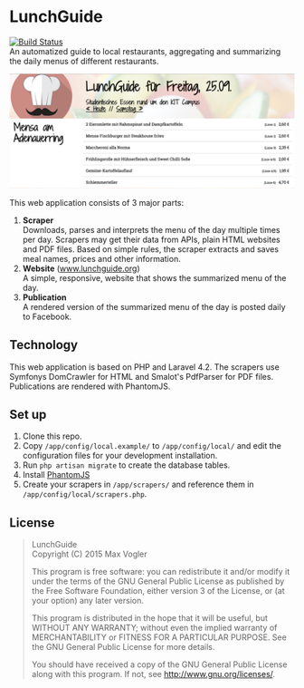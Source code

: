 LunchGuide
==========
[![Build Status](https://travis-ci.org/mr-max/lunchguide.svg)](https://travis-ci.org/mr-max/lunchguide)  
An automatized guide to local restaurants, aggregating and summarizing the daily menus of different restaurants.

![](public/img/screenshot.png)

This web application consists of 3 major parts:

1. **Scraper**  
   Downloads, parses and interprets the menu of the day multiple times per day. Scrapers may get their data from APIs, plain HTML websites and PDF files. Based on simple rules, the scraper extracts and saves meal names, prices and other information.
2. **Website** (www.lunchguide.org)  
   A simple, responsive, website that shows the summarized menu of the day.
3. **Publication**  
   A rendered version of the summarized menu of the day is posted daily to Facebook.

Technology
----------
This web application is based on PHP and Laravel 4.2. The scrapers use Symfonys DomCrawler for HTML and Smalot's PdfParser for PDF files. Publications are rendered with PhantomJS.

Set up
------
1. Clone this repo.
2. Copy `/app/config/local.example/` to `/app/config/local/` and edit the configuration files for your development installation.
3. Run `php artisan migrate` to create the database tables.
4. Install [PhantomJS](http://phantomjs.org/)
5. Create your scrapers in `/app/scrapers/` and reference them in `/app/config/local/scrapers.php`.

License
-------
> LunchGuide  
> Copyright (C) 2015 Max Vogler
>  
> This program is free software: you can redistribute it and/or modify
> it under the terms of the GNU General Public License as published by
> the Free Software Foundation, either version 3 of the License, or
> (at your option) any later version.
> 
> This program is distributed in the hope that it will be useful,
> but WITHOUT ANY WARRANTY; without even the implied warranty of
> MERCHANTABILITY or FITNESS FOR A PARTICULAR PURPOSE.  See the
> GNU General Public License for more details.
>  
> You should have received a copy of the GNU General Public License
> along with this program.  If not, see <http://www.gnu.org/licenses/>.

